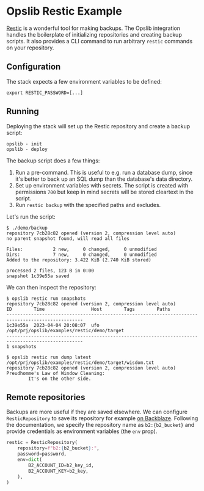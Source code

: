 # Opslib Restic Example

[Restic](https://restic.net/) is a wonderful tool for making backups. The Opslib integration handles the boilerplate of initializing repositories and creating backup scripts. It also provides a CLI command to run arbitrary `restic` commands on your repository.

## Configuration

The stack expects a few environment variables to be defined:

```env
export RESTIC_PASSWORD=[...]
```

## Running

Deploying the stack will set up the Restic repository and create a backup script:

```shell
opslib - init
opslib - deploy
```

The backup script does a few things:
1. Run a pre-command. This is useful to e.g. run a database dump, since it's better to back up an SQL dump than the database's data directory.
1. Set up environment variables with secrets. The script is created with permissions `700` but keep in mind secrets will be stored cleartext in the script.
1. Run `restic backup` with the specified paths and excludes.

Let's run the script:

```
$ ./demo/backup
repository 7cb28c82 opened (version 2, compression level auto)
no parent snapshot found, will read all files

Files:           2 new,     0 changed,     0 unmodified
Dirs:            7 new,     0 changed,     0 unmodified
Added to the repository: 3.422 KiB (2.740 KiB stored)

processed 2 files, 123 B in 0:00
snapshot 1c39e55a saved
```

We can then inspect the repository:

```
$ opslib restic run snapshots
repository 7cb28c82 opened (version 2, compression level auto)
ID        Time                 Host        Tags        Paths
--------------------------------------------------------------------------------------------------
1c39e55a  2023-04-04 20:08:07  ufo                     /opt/prj/opslib/examples/restic/demo/target
--------------------------------------------------------------------------------------------------
1 snapshots
```

```
$ opslib restic run dump latest /opt/prj/opslib/examples/restic/demo/target/wisdom.txt
repository 7cb28c82 opened (version 2, compression level auto)
Preudhomme's Law of Window Cleaning:
        It's on the other side.
```

## Remote repositories

Backups are more useful if they are saved elsewhere. We can configure `ResticRepository` to save its repository for example [on Backblaze](https://restic.readthedocs.io/en/stable/030_preparing_a_new_repo.html#backblaze-b2). Following the documentation, we specify the repository name as `b2:{b2_bucket}` and provide credentials as environment variables (the `env` prop).

```python
restic = ResticRepository(
    repository=f"b2:{b2_bucket}:",
    password=password,
    env=dict(
        B2_ACCOUNT_ID=b2_key_id,
        B2_ACCOUNT_KEY=b2_key,
    ),
)
```
